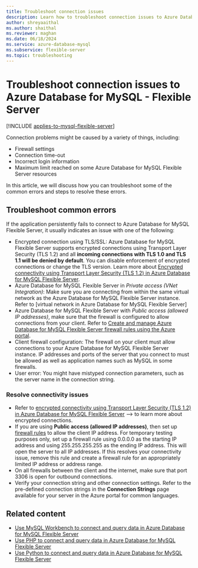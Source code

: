 ```yaml
---
title: Troubleshoot connection issues
description: Learn how to troubleshoot connection issues to Azure Database for MySQL - Flexible Server.
author: shreyaaithal
ms.author: shaithal
ms.reviewer: maghan
ms.date: 06/18/2024
ms.service: azure-database-mysql
ms.subservice: flexible-server
ms.topic: troubleshooting
---
```


# Troubleshoot connection issues to Azure Database for MySQL - Flexible Server

[!INCLUDE [applies-to-mysql-flexible-server](../includes/applies-to-mysql-flexible-server.md)]

Connection problems might be caused by a variety of things, including:

- Firewall settings
- Connection time-out
- Incorrect login information
- Maximum limit reached on some Azure Database for MySQL Flexible Server resources

In this article, we will discuss how you can troubleshoot some of the common errors and steps to resolve these errors.

## Troubleshoot common errors

If the application persistently fails to connect to Azure Database for MySQL Flexible Server, it usually indicates an issue with one of the following:

- Encrypted connection using TLS/SSL: Azure Database for MySQL Flexible Server supports encrypted connections using Transport Layer Security (TLS 1.2) and all **incoming connections with TLS 1.0 and TLS 1.1 will be denied by default**. You can disable enforcement of encrypted connections or change the TLS version. Learn more about [Encrypted connectivity using Transport Layer Security (TLS 1.2) in Azure Database for MySQL Flexible Server](how-to-connect-tls-ssl.md).
- Azure Database for MySQL Flexible Server in *Private access (VNet Integration)*: Make sure you are connecting from within the same virtual network as the Azure Database for MySQL Flexible Server instance. Refer to [virtual network in Azure Database for MySQL Flexible Server]<!--(./concepts-networking-virtual-network.md)-->
- Azure Database for MySQL Flexible Server with *Public access (allowed IP addresses)*, make sure that the firewall is configured to allow connections from your client. Refer to [Create and manage Azure Database for MySQL Flexible Server firewall rules using the Azure portal](how-to-manage-firewall-portal.md).
- Client firewall configuration: The firewall on your client must allow connections to your Azure Database for MySQL Flexible Server instance. IP addresses and ports of the server that you connect to must be allowed as well as application names such as MySQL in some firewalls.
- User error: You might have mistyped connection parameters, such as the server name in the connection string.

### Resolve connectivity issues

- Refer to [encrypted connectivity using Transport Layer Security (TLS 1.2) in Azure Database for MySQL Flexible Server](how-to-connect-tls-ssl.md) --> to learn more about encrypted connections.
- If you are using **Public access (allowed IP addresses)**, then set up [firewall rules](how-to-manage-firewall-portal.md) to allow the client IP address. For temporary testing purposes only, set up a firewall rule using 0.0.0.0 as the starting IP address and using 255.255.255.255 as the ending IP address. This will open the server to all IP addresses. If this resolves your connectivity issue, remove this rule and create a firewall rule for an appropriately limited IP address or address range.
- On all firewalls between the client and the internet, make sure that port 3306 is open for outbound connections.
- Verify your connection string and other connection settings. Refer to the pre-defined connection strings in the **Connection Strings** page available for your server in the Azure portal for common languages.

## Related content

- [Use MySQL Workbench to connect and query data in Azure Database for MySQL Flexible Server](connect-workbench.md)
- [Use PHP to connect and query data in Azure Database for MySQL Flexible Server](connect-php.md)
- [Use Python to connect and query data in Azure Database for MySQL Flexible Server](connect-python.md)
